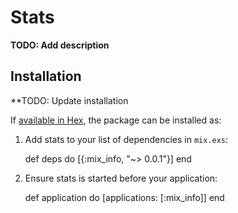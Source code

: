 # Stats

**TODO: Add description**

## Installation

**TODO: Update installation

If [available in Hex](https://hex.pm/docs/publish), the package can be installed as:

  1. Add stats to your list of dependencies in `mix.exs`:

        def deps do
          [{:mix_info, "~> 0.0.1"}]
        end

  2. Ensure stats is started before your application:

        def application do
          [applications: [:mix_info]]
        end
